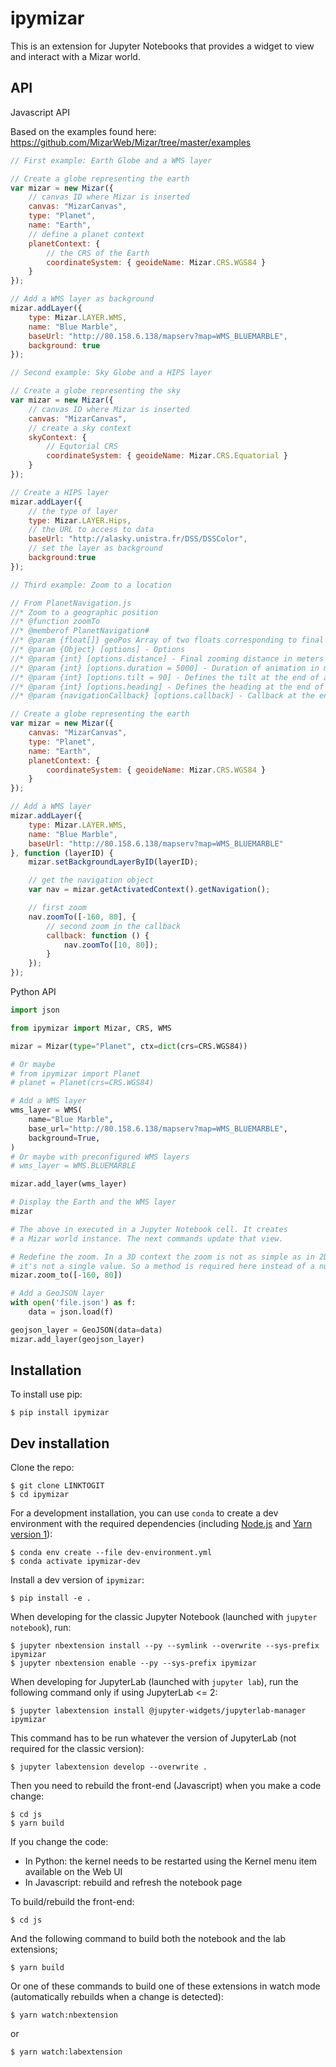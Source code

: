 ipymizar
========

This is an extension for Jupyter Notebooks that provides a widget to view and interact with a Mizar world.

API
---

Javascript API

Based on the examples found here: https://github.com/MizarWeb/Mizar/tree/master/examples

```javascript
// First example: Earth Globe and a WMS layer

// Create a globe representing the earth
var mizar = new Mizar({
    // canvas ID where Mizar is inserted
    canvas: "MizarCanvas",
    type: "Planet",
    name: "Earth",
    // define a planet context
    planetContext: {
        // the CRS of the Earth
        coordinateSystem: { geoideName: Mizar.CRS.WGS84 }
    }
});

// Add a WMS layer as background
mizar.addLayer({
    type: Mizar.LAYER.WMS,
    name: "Blue Marble",
    baseUrl: "http://80.158.6.138/mapserv?map=WMS_BLUEMARBLE",
    background: true
});

// Second example: Sky Globe and a HIPS layer

// Create a globe representing the sky
var mizar = new Mizar({
    // canvas ID where Mizar is inserted
    canvas: "MizarCanvas",
    // create a sky context
    skyContext: {
        // Equtorial CRS
        coordinateSystem: { geoideName: Mizar.CRS.Equatorial }
    }
});

// Create a HIPS layer
mizar.addLayer({
    // the type of layer
    type: Mizar.LAYER.Hips,
    // the URL to access to data
    baseUrl: "http://alasky.unistra.fr/DSS/DSSColor",
    // set the layer as background
    background:true
});

// Third example: Zoom to a location

// From PlanetNavigation.js
//* Zoom to a geographic position
//* @function zoomTo
//* @memberof PlanetNavigation#
//* @param {float[]} geoPos Array of two floats corresponding to final Longitude and Latitude(in this order) to zoom
//* @param {Object} [options] - Options
//* @param {int} [options.distance] - Final zooming distance in meters - if not set, this is the current distance
//* @param {int} [options.duration = 5000] - Duration of animation in milliseconds
//* @param {int} [options.tilt = 90] - Defines the tilt at the end of animation
//* @param {int} [options.heading] - Defines the heading at the end of animation. By default, the current heading is conserved
//* @param {navigationCallback} [options.callback] - Callback at the end of animation

// Create a globe representing the earth
var mizar = new Mizar({
    canvas: "MizarCanvas",
    type: "Planet",
    name: "Earth",
    planetContext: {
        coordinateSystem: { geoideName: Mizar.CRS.WGS84 }
    }
});

// Add a WMS layer
mizar.addLayer({
    type: Mizar.LAYER.WMS,
    name: "Blue Marble",
    baseUrl: "http://80.158.6.138/mapserv?map=WMS_BLUEMARBLE"
}, function (layerID) {
    mizar.setBackgroundLayerByID(layerID);

    // get the navigation object
    var nav = mizar.getActivatedContext().getNavigation();

    // first zoom
    nav.zoomTo([-160, 80], {
        // second zoom in the callback
        callback: function () {
            nav.zoomTo([10, 80]);
        }
    });
});
```

Python API

```python
import json

from ipymizar import Mizar, CRS, WMS

mizar = Mizar(type="Planet", ctx=dict(crs=CRS.WGS84))

# Or maybe
# from ipymizar import Planet
# planet = Planet(crs=CRS.WGS84)

# Add a WMS layer
wms_layer = WMS(
    name="Blue Marble",
    base_url="http://80.158.6.138/mapserv?map=WMS_BLUEMARBLE",
    background=True,
)
# Or maybe with preconfigured WMS layers
# wms_layer = WMS.BLUEMARBLE

mizar.add_layer(wms_layer)

# Display the Earth and the WMS layer
mizar

# The above in executed in a Jupyter Notebook cell. It creates
# a Mizar world instance. The next commands update that view.

# Redefine the zoom. In a 3D context the zoom is not as simple as in 2D,
# it's not a single value. So a method is required here instead of a number attribute.
mizar.zoom_to([-160, 80])

# Add a GeoJSON layer
with open('file.json') as f:
    data = json.load(f)

geojson_layer = GeoJSON(data=data)
mizar.add_layer(geojson_layer)
```

Installation
------------

To install use pip:

    $ pip install ipymizar

Dev installation
----------------
Clone the repo:

    $ git clone LINKTOGIT
    $ cd ipymizar

For a development installation, you can use `conda` to create a dev environment with the required dependencies (including [Node.js](https://nodejs.org) and [Yarn version 1](https://classic.yarnpkg.com/)):

    $ conda env create --file dev-environment.yml
    $ conda activate ipymizar-dev

Install a dev version of `ipymizar`:

    $ pip install -e .

When developing for the classic Jupyter Notebook (launched with `jupyter notebook`), run:

    $ jupyter nbextension install --py --symlink --overwrite --sys-prefix ipymizar
    $ jupyter nbextension enable --py --sys-prefix ipymizar

When developing for JupyterLab (launched with `jupyter lab`), run the following command only if using JupyterLab <= 2:

    $ jupyter labextension install @jupyter-widgets/jupyterlab-manager ipymizar

This command has to be run whatever the version of JupyterLab (not required for the classic version):

    $ jupyter labextension develop --overwrite .


Then you need to rebuild the front-end (Javascript) when you make a code change:

    $ cd js
    $ yarn build

If you change the code:

* In Python: the kernel needs to be restarted using the Kernel menu item available on the Web UI
* In Javascript: rebuild and refresh the notebook page

To build/rebuild the front-end:

    $ cd js

And the following command to build both the notebook and the lab extensions;

    $ yarn build

Or one of these commands to build one of these extensions in watch mode (automatically rebuilds when a change is detected):

    $ yarn watch:nbextension

or

    $ yarn watch:labextension
